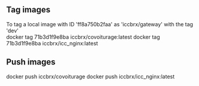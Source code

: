 ## Tag images
To tag a local image with ID 'ff8a750b2faa' as 'iccbrx/gateway' with the tag 'dev'  
docker tag 71b3d1f9e8ba iccbrx/covoiturage:latest
docker tag 71b3d1f9e8ba iccbrx/icc_nginx:latest

## Push images
docker push iccbrx/covoiturage
docker push iccbrx/icc_nginx:latest